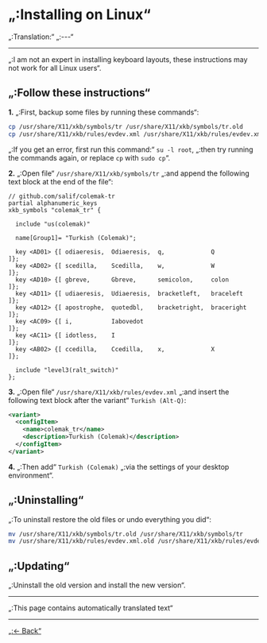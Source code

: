 # „:Installing on Linux“

„:Translation:“ „:---“

---

„:I am not an expert in installing keyboard layouts, these instructions may not work for all Linux users“.

## „:Follow these instructions“

**1.** „:First, backup some files by running these commands“:

```bash
cp /usr/share/X11/xkb/symbols/tr /usr/share/X11/xkb/symbols/tr.old
cp /usr/share/X11/xkb/rules/evdev.xml /usr/share/X11/xkb/rules/evdev.xml.old
```

„:If you get an error, first run this command:“ `su -l root`, „:then try running the commands again, or replace `cp` with `sudo cp`“.

**2.** „:Open file“ `/usr/share/X11/xkb/symbols/tr` „:and append the following text block at the end of the file“:

```
// github.com/salif/colemak-tr
partial alphanumeric_keys
xkb_symbols "colemak_tr" {

  include "us(colemak)"

  name[Group1]= "Turkish (Colemak)";

  key <AD01> {[ odiaeresis,  Odiaeresis,  q,             Q          ]};
  key <AD02> {[ scedilla,    Scedilla,    w,             W          ]};
  key <AD10> {[ gbreve,      Gbreve,      semicolon,     colon      ]};
  key <AD11> {[ udiaeresis,  Udiaeresis,  bracketleft,   braceleft  ]};
  key <AD12> {[ apostrophe,  quotedbl,    bracketright,  braceright ]};
  key <AC09> {[ i,           Iabovedot                              ]};
  key <AC11> {[ idotless,    I                                      ]};
  key <AB02> {[ ccedilla,    Ccedilla,    x,             X          ]};

  include "level3(ralt_switch)"
};
```

**3.** „:Open file“ `/usr/share/X11/xkb/rules/evdev.xml` „:and insert the following text block after the variant“ `Turkish (Alt-Q)`:

```xml
<variant>
  <configItem>
    <name>colemak_tr</name>
    <description>Turkish (Colemak)</description>
  </configItem>
</variant>
```

**4.** „:Then add“ `Turkish (Colemak)` „:via the settings of your desktop environment“.

## „:Uninstalling“

„:To uninstall restore the old files or undo everything you did“:

```bash
mv /usr/share/X11/xkb/symbols/tr.old /usr/share/X11/xkb/symbols/tr
mv /usr/share/X11/xkb/rules/evdev.xml.old /usr/share/X11/xkb/rules/evdev.xml
```

## „:Updating“

„:Uninstall the old version and install the new version“.

---

„:This page contains automatically translated text“

---

[„:← Back“](./README„:--“)
